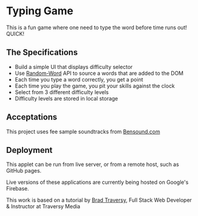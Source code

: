 # Typing Game

This is a fun game where one need to type the word before time runs out! QUICK!

## The Specifications

* Build a simple UI that displays difficulty selector
* Use [Random-Word](https://random-word-api.herokuapp.com/) API to source a words that are added to the DOM
* Each time you type a word correctly, you get a point
* Each time you play the game, you pit your skills against the clock
* Select from 3 different difficulty levels
* Difficulty levels are stored in local storage

## Acceptations

This project uses fee sample soundtracks from  [Bensound.com](https://www.bensound.com)

## Deployment

This applet can be run from live server, or from a remote host, such as GitHub pages.

Live versions of these applications are currently being hosted on Google's Firebase.

This work is based on a tutorial by [Brad Traversy](https://www.udemy.com/user/brad-traversy/), Full Stack Web Developer & Instructor at Traversy Media

